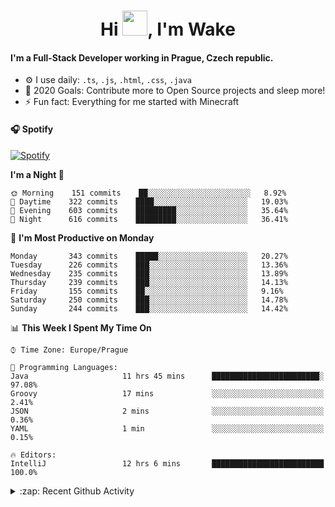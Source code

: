 <h1 align="center">Hi <img src="https://raw.githubusercontent.com/MrWakeCZ/MrWakeCZ/master/Hi.gif" width="40px" />, I'm Wake</h1>

#### I'm a Full-Stack Developer working in Prague, Czech republic.
- ⚙️ I use daily: `.ts`, `.js`, `.html`, `.css`, `.java`
- 🥅 2020 Goals: Contribute more to Open Source projects and sleep more!
- ⚡ Fun fact: Everything for me started with Minecraft

#### 🎧 Spotify
[![Spotify](https://novatorem-delta-eight.vercel.app/api/spotify)](https://open.spotify.com/user/wakeecz)

<!--START_SECTION:waka-->
**I'm a Night 🦉** 

```text
🌞 Morning    151 commits    ██░░░░░░░░░░░░░░░░░░░░░░░   8.92% 
🌆 Daytime    322 commits    ████░░░░░░░░░░░░░░░░░░░░░   19.03% 
🌃 Evening    603 commits    █████████░░░░░░░░░░░░░░░░   35.64% 
🌙 Night      616 commits    █████████░░░░░░░░░░░░░░░░   36.41%

```
📅 **I'm Most Productive on Monday** 

```text
Monday       343 commits    █████░░░░░░░░░░░░░░░░░░░░   20.27% 
Tuesday      226 commits    ███░░░░░░░░░░░░░░░░░░░░░░   13.36% 
Wednesday    235 commits    ███░░░░░░░░░░░░░░░░░░░░░░   13.89% 
Thursday     239 commits    ███░░░░░░░░░░░░░░░░░░░░░░   14.13% 
Friday       155 commits    ██░░░░░░░░░░░░░░░░░░░░░░░   9.16% 
Saturday     250 commits    ███░░░░░░░░░░░░░░░░░░░░░░   14.78% 
Sunday       244 commits    ███░░░░░░░░░░░░░░░░░░░░░░   14.42%

```


📊 **This Week I Spent My Time On** 

```text
⌚︎ Time Zone: Europe/Prague

💬 Programming Languages: 
Java                     11 hrs 45 mins      ████████████████████████░   97.08% 
Groovy                   17 mins             ░░░░░░░░░░░░░░░░░░░░░░░░░   2.41% 
JSON                     2 mins              ░░░░░░░░░░░░░░░░░░░░░░░░░   0.36% 
YAML                     1 min               ░░░░░░░░░░░░░░░░░░░░░░░░░   0.15%

🔥 Editors: 
IntelliJ                 12 hrs 6 mins       █████████████████████████   100.0%

```


<!--END_SECTION:waka-->

<details>
  <summary>:zap: Recent Github Activity</summary>

<!--START_SECTION:activity-->
1. ❌ Closed PR [#88](https://github.com/waked-cz/corgi/pull/88) in [waked-cz/corgi](https://github.com/waked-cz/corgi)
2. 🗣 Commented on [#6](https://github.com/craftmania-cz/craftlobby/issues/6) in [craftmania-cz/craftlobby](https://github.com/craftmania-cz/craftlobby)
3. ❗️ Closed issue [#574](https://github.com/Zrips/Residence/issues/574) in [Zrips/Residence](https://github.com/Zrips/Residence)
4. 🗣 Commented on [#574](https://github.com/Zrips/Residence/issues/574) in [Zrips/Residence](https://github.com/Zrips/Residence)
5. 🎉 Merged PR [#13](https://github.com/craftmania-cz/craftmanager/pull/13) in [craftmania-cz/craftmanager](https://github.com/craftmania-cz/craftmanager)
<!--END_SECTION:activity-->

</details>
